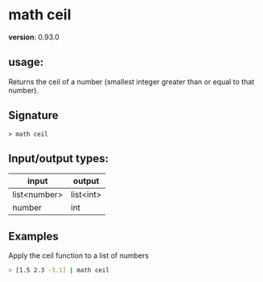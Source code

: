 # math ceil

**version**: 0.93.0

## **usage**:

Returns the ceil of a number (smallest integer greater than or equal to that number).

## Signature

`> math ceil `

## Input/output types:

| input          | output      |
| -------------- | ----------- |
| list\<number\> | list\<int\> |
| number         | int         |

## Examples

Apply the ceil function to a list of numbers

```bash
> [1.5 2.3 -3.1] | math ceil
```
